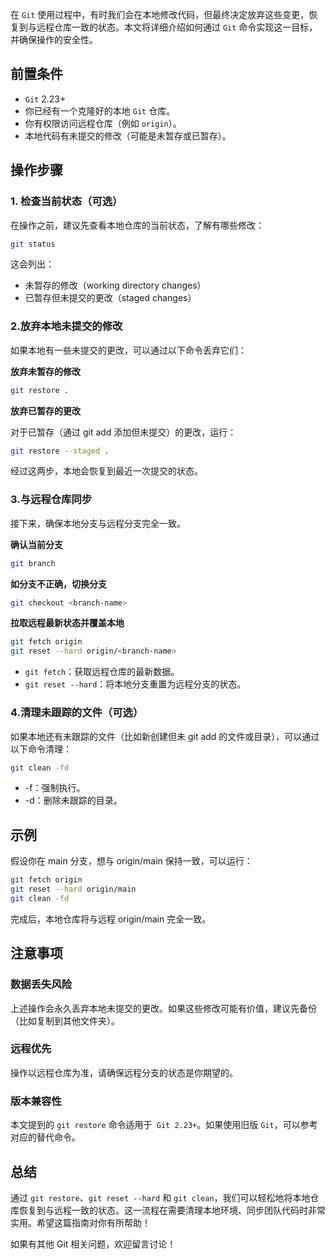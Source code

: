 在 `Git` 使用过程中，有时我们会在本地修改代码，但最终决定放弃这些变更，恢复到与远程仓库一致的状态。本文将详细介绍如何通过 `Git` 命令实现这一目标，并确保操作的安全性。

## 前置条件

-  `Git` 2.23+
- 你已经有一个克隆好的本地 `Git` 仓库。
- 你有权限访问远程仓库（例如 `origin`）。
- 本地代码有未提交的修改（可能是未暂存或已暂存）。

## 操作步骤

### 1. 检查当前状态（可选）

在操作之前，建议先查看本地仓库的当前状态，了解有哪些修改：
```bash
git status
````
这会列出：
- 未暂存的修改（working directory changes）
- 已暂存但未提交的更改（staged changes）

### 2.放弃本地未提交的修改

如果本地有一些未提交的更改，可以通过以下命令丢弃它们：

**放弃未暂存的修改**
```bash
git restore .
```

**放弃已暂存的更改**

对于已暂存（通过 git add 添加但未提交）的更改，运行：

```bash
git restore --staged .
```

经过这两步，本地会恢复到最近一次提交的状态。

### 3.与远程仓库同步

接下来，确保本地分支与远程分支完全一致。

**确认当前分支**
```bash
git branch
```

**如分支不正确，切换分支**
```bash
git checkout <branch-name>
```

**拉取远程最新状态并覆盖本地**
```bash
git fetch origin
git reset --hard origin/<branch-name>
```
- `git fetch`：获取远程仓库的最新数据。
- `git reset --hard`：将本地分支重置为远程分支的状态。

### 4.清理未跟踪的文件（可选）

如果本地还有未跟踪的文件（比如新创建但未 git add 的文件或目录），可以通过以下命令清理：
```bash
git clean -fd
```
- -f：强制执行。
- -d：删除未跟踪的目录。

## 示例

假设你在 main 分支，想与 origin/main 保持一致，可以运行：

```bash
git fetch origin
git reset --hard origin/main
git clean -fd
```
完成后，本地仓库将与远程 origin/main 完全一致。

## 注意事项

###  数据丢失风险  

上述操作会永久丢弃本地未提交的更改。如果这些修改可能有价值，建议先备份（比如复制到其他文件夹）。
### 远程优先  

操作以远程仓库为准，请确保远程分支的状态是你期望的。
### 版本兼容性  

本文提到的 `git restore` 命令适用于` Git 2.23+`。如果使用旧版 `Git`，可以参考对应的替代命令。
   
## 总结

通过 `git restore`、`git reset --hard` 和 `git clean`，我们可以轻松地将本地仓库恢复到与远程一致的状态。这一流程在需要清理本地环境、同步团队代码时非常实用。希望这篇指南对你有所帮助！

如果有其他 Git 相关问题，欢迎留言讨论！